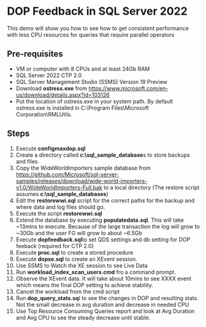 # DOP Feedback in SQL Server 2022

This demo will show you how to see how to get consistent performance with less CPU resources for queries that require parallel operators

## Pre-requisites

- VM or computer with 8 CPUs and at least 24Gb RAM
- SQL Server 2022 CTP 2.0
- SQL Server Management Studio (SSMS) Version 19 Preview
- Download **ostress.exe** from https://www.microsoft.com/en-us/download/details.aspx?id=103126
- Put the location of ostress.exe in your system path. By default ostress.exe is installed in C:\Program Files\Microsoft Corporation\RMLUtils.

## Steps

1. Execute **configmaxdop.sql**
1. Create a directory called **c:\sql_sample_database**s to store backups and files.
1. Copy the WideWorldImporters sample database from https://github.com/Microsoft/sql-server-samples/releases/download/wide-world-importers-v1.0/WideWorldImporters-Full.bak to a local directory (The restore script assumes **c:\sql_sample_databases**)
1. Edit the **restorewwi.sql** script for the correct paths for the backup and where data and log files should go.
1. Execute the script **restorewwi.sql**
1. Extend the database by executing **populatedata.sql**. This will take ~13mins to execute. Because of the large transaction the log will grow to ~30Gb and the user FG will grow to about ~6.5Gb
1. Execute **dopfeedback.sql**to set QDS settings and db setting for DOP feeback (required for CTP 2.0)
1. Execute **proc.sql** to create a stored procedure
1. Execute **dopxe.sql** to create an XEvent session.
1. Use SSMS to Watch the XE session to see Live Data
1. Run **workload_index_scan_users.cmd** fro a command prompt.
1. Observe the XEvent data. It will take about 10mins to see XXXX event which means the final DOP setting to achieve stability.
1. Cancel the workload from the cmd script
1. Run **dop_query_stats.sq**l to see the changes in DOP and resulting stats. Not the small decrease in avg duration and decrease in needed CPU
1. Use Top Resource Consuming Queries report and look at Avg Duration and Avg CPU to see the steady decrease until stable.
